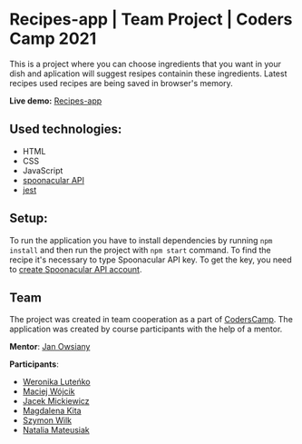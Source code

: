 # Recipes-app |  Team Project | Coders Camp 2021
This is a project where you can choose ingredients that you want in your dish and aplication will suggest resipes containin these ingredients. Latest recipes used recipes are being saved in browser's memory.

**Live demo:** [Recipes-app](https://vera98d.github.io/Recipes-app/)

## Used technologies:

- HTML
- CSS
- JavaScript
- [spoonacular API](https://spoonacular.com/food-api)
- [jest](https://jestjs.io/)

## Setup:

To run the application you have to install dependencies by running `npm install` and then run the project with `npm start` command. To find the recipe it's necessary to type Spoonacular API key. To get the key, you need to [create Spoonacular API account](https://spoonacular.com/food-api/console#Dashboard).


## Team
The project was created in team cooperation as a part of [CodersCamp](https://www.coderscamp.pl/).
The application was created by course participants with the help of a mentor.

**Mentor**: [Jan Owsiany](https://github.com/janowsiany)

**Participants**:

- [Weronika Luteńko](https://github.com/vera98d/)
- [Maciej Wójcik](https://github.com/cherrycoke2l)
- [Jacek Mickiewicz](https://github.com/JaCoWymowny)
- [Magdalena Kita](https://github.com/MagdalenaKita)
- [Szymon Wilk](https://github.com/stimon27)
- [Natalia Mateusiak](https://github.com/natimati)
